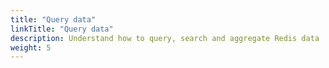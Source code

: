 ```yaml
---
title: "Query data"
linkTitle: "Query data"
description: Understand how to query, search and aggregate Redis data
weight: 5
---
```

